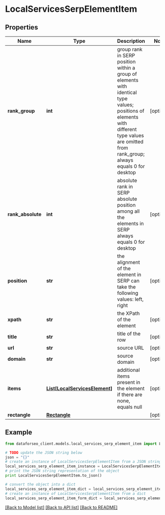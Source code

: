 # LocalServicesSerpElementItem


## Properties

Name | Type | Description | Notes
------------ | ------------- | ------------- | -------------
**rank_group** | **int** | group rank in SERP position within a group of elements with identical type values; positions of elements with different type values are omitted from rank_group; always equals 0 for desktop | [optional] 
**rank_absolute** | **int** | absolute rank in SERP absolute position among all the elements in SERP always equals 0 for desktop | [optional] 
**position** | **str** | the alignment of the element in SERP can take the following values: left, right | [optional] 
**xpath** | **str** | the XPath of the element | [optional] 
**title** | **str** | title of the row | [optional] 
**url** | **str** | source URL | [optional] 
**domain** | **str** | source domain | [optional] 
**items** | [**List[LocalServicesElement]**](LocalServicesElement.md) | additional items present in the element if there are none, equals null | [optional] 
**rectangle** | [**Rectangle**](Rectangle.md) |  | [optional] 

## Example

```python
from dataforseo_client.models.local_services_serp_element_item import LocalServicesSerpElementItem

# TODO update the JSON string below
json = "{}"
# create an instance of LocalServicesSerpElementItem from a JSON string
local_services_serp_element_item_instance = LocalServicesSerpElementItem.from_json(json)
# print the JSON string representation of the object
print LocalServicesSerpElementItem.to_json()

# convert the object into a dict
local_services_serp_element_item_dict = local_services_serp_element_item_instance.to_dict()
# create an instance of LocalServicesSerpElementItem from a dict
local_services_serp_element_item_form_dict = local_services_serp_element_item.from_dict(local_services_serp_element_item_dict)
```
[[Back to Model list]](../README.md#documentation-for-models) [[Back to API list]](../README.md#documentation-for-api-endpoints) [[Back to README]](../README.md)


